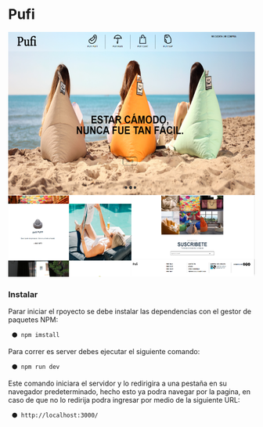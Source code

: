 # Pufi
<div align="center">
  <img src="https://raw.githubusercontent.com/laguado415/Pufi/main/public/assets/images/collage_Readme.png" alt="collage" width="700" height="500" />
</div>

### Instalar
<p>
   Parar iniciar el rpoyecto se debe instalar las dependencias con el gestor de paquetes NPM:
   
     ⚫ npm imstall
     
   Para correr es server debes ejecutar el siguiente comando:
   
     ⚫ npm run dev
     
   Este comando iniciara el servidor y lo redirigira a una pestaña en su navegador predeterminado, hecho esto ya podra navegar por la pagina,
   en caso de que no lo redirija podra ingresar por medio de la siguiente URL:
   
     ⚫ http://localhost:3000/
</p>
